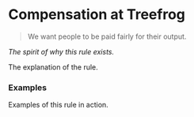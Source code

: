 # Compensation at Treefrog

> We want people to be paid fairly for their output.

*The spirit of why this rule exists.*

The explanation of the rule.

### Examples

Examples of this rule in action.

